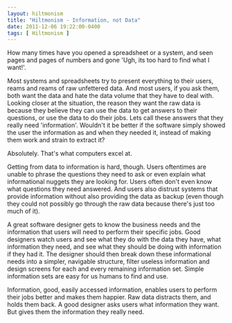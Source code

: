 ```yaml
---
layout: hiltmonism
title: "Hiltmonism - Information, not Data"
date: 2011-12-06 19:22:00-0400
tags: [ Hiltmonism ]
---
```


How many times have you opened a spreadsheet or a system, and seen pages and pages of numbers and gone 'Ugh, its too hard to find what I want!'. 

Most systems and spreadsheets try to present everything to their users, reams and reams of raw unfettered data. And most users, if you ask them, both want the data and hate the data volume that they have to deal with. Looking closer at the situation, the reason they want the raw data is because they believe they can use the data to get answers to their questions, or use the data to do their jobs. Lets call these answers that they really need 'information'.  Wouldn't it be better if the software simply showed the user the information as and when they needed it, instead of making them work and strain to extract it?

Absolutely. That's what computers excel at.

Getting from data to information is hard, though. Users oftentimes are unable to phrase the questions they need to ask or even explain what informational nuggets they are looking for. Users often don't even know what questions they need answered. And users also distrust systems that provide information without also providing the data as backup (even though they could not possibly go through the raw data because there's just too much of it).

A great software designer gets to know the business needs and the information that users will need to perform their specific jobs. Good designers watch users and see what they do with the data they have, what information they need, and see what they should be doing with information if they had it. The designer should then break down these informational needs into a simpler, navigable structure, filter useless information and design screens for each and every remaining information set. Simple information sets are easy for us humans to find and use.

Information, good, easily accessed information, enables users to perform their jobs better and makes them happier.  Raw data distracts them, and holds them back. A good designer asks users what information they want. But gives them the information they really need.
